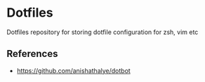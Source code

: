 # Dotfiles
Dotfiles repository for storing dotfile configuration for zsh, vim etc

## References
* https://github.com/anishathalye/dotbot

